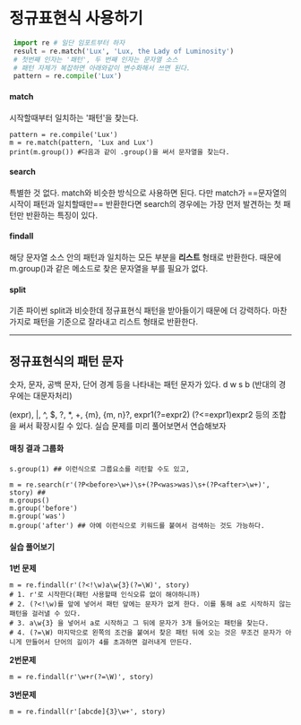 # 정규표현식 사용하기

```python
 import re # 일단 임포트부터 하자 
 result = re.match('Lux', 'Lux, the Lady of Luminosity')
 # 첫번째 인자는 '패턴', 두 번째 인자는 문자열 소스
 # 패턴 자체가 복잡하면 아래와같이 변수화해서 쓰면 된다.
 pattern = re.compile('Lux')
 ```
 
 
#### match

시작할때부터 일치하는 '패턴'을 찾는다.  

	pattern = re.compile('Lux')
	m = re.match(pattern, 'Lux and Lux')
	print(m.group()) #다음과 같이 .group()을 써서 문자열을 찾는다.
	
#### search

특별한 것 없다. match와 비슷한 방식으로 사용하면 된다. 다만 match가 ==문자열의 시작이 패턴과 일치할때만== 반환한다면 search의 경우에는 가장 먼저 발견하는 첫 패턴만 반환하는 특징이 있다.


#### findall

해당 문자열 소스 안의 패턴과 일치하는 모든 부분을 **리스트** 형태로 반환한다.
때문에 m.group()과 같은 메소드로 찾은 문자열을 부를 필요가 없다.

#### split
기존 파이썬 split과 비슷한데 정규표현식 패턴을 받아들이기 때문에 더 강력하다.
마찬가지로 패턴을 기준으로 잘라내고 리스트 형태로 반환한다.

***

## 정규표현식의 패턴 문자

숫자, 문자, 공백 문자, 단어 경계 등을 나타내는 패턴 문자가 있다.
d w s b (반대의 경우에는 대문자처리)

(expr), |, ^, $, ?, *, +, {m}, {m, n}?, expr1(?=expr2) (?<=expr1)expr2 등의 조합을 써서 확장시킬 수 있다. 
실습 문제를 미리 풀어보면서 연습해보자

#### 매칭 결과 그룹화

	s.group(1) ## 이런식으로 그룹요소를 리턴할 수도 있고,
	
	m = re.search(r'(?P<before>\w+)\s+(?P<was>was)\s+(?P<after>\w+)', story) ##  
	m.groups()
	m.group('before')
	m.group('was')
	m.group('after') ## 아예 이런식으로 키워드를 붙여서 검색하는 것도 가능하다.

#### 실습 풀어보기

**1번 문제**

	m = re.findall(r'(?<!\w)a\w{3}(?=\W)', story)
	# 1. r'로 시작한다(패턴 사용할때 인식오류 없이 해야하니까)
	# 2. (?<!\w)를 앞에 넣어서 패턴 앞에는 문자가 없게 한다. 이를 통해 a로 시작하지 않는 패턴을 걸러낼 수 있다.
	# 3. a\w{3} 을 넣어서 a로 시작하고 그 뒤에 문자가 3개 들어오는 패턴을 찾는다.
	# 4. (?=\W) 마지막으로 왼쪽의 조건을 붙여서 찾은 패턴 뒤에 오는 것은 무조건 문자가 아니게 만들어서 단어의 길이가 4를 초과하면 걸러내게 만든다.
	

**2번문제**

	m = re.findall(r'\w+r(?=\W)', story)

**3번문제**

	m = re.findall(r'[abcde]{3}\w+', story)

